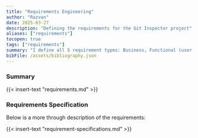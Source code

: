 ```yaml
---
title: "Requirements Engineering"
author: "Razvan"
date: 2025-03-27
description: "Defining the requirements for the Git Inspector project"
aliases: ["requirements"]
tocopen: true
tags: ["requirements"]
summary: "I define all 5 requirement types: Business, Functional (user and system), Non-Functional, Implementation."
bibFile: /assets/bibliography.json
---
```



<!-- markdownlint-disable MD051 -->

<style>
.custom_table_style th:last-child {
  width: 100%;
}
</style>

### Summary

{{< insert-text "requirements.md" >}}

### Requirements Specification

Below is a more through description of the requirements:

{{< insert-text "requirement-specifications.md" >}}
